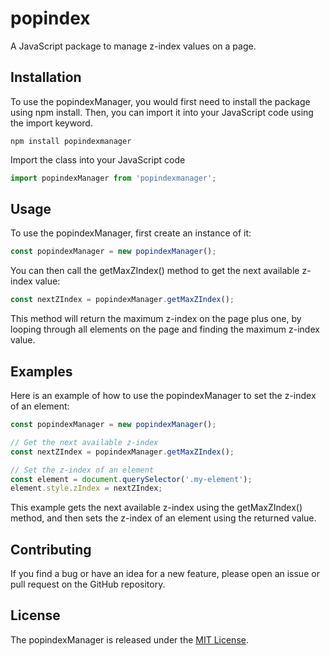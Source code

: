 # popindex

A JavaScript package to manage z-index values on a page.

## Installation

To use the popindexManager, you would first need to install the package using npm install. Then, you can import it into your JavaScript code using the import keyword.

```
npm install popindexmanager
```

Import the class into your JavaScript code

```JavaScript
import popindexManager from 'popindexmanager';
```

## Usage

To use the popindexManager, first create an instance of it:

```JavaScript
const popindexManager = new popindexManager();
```

You can then call the getMaxZIndex() method to get the next available z-index value:

```JavaScript
const nextZIndex = popindexManager.getMaxZIndex();
```

This method will return the maximum z-index on the page plus one, by looping through all elements on the page and finding the maximum z-index value.

## Examples

Here is an example of how to use the popindexManager to set the z-index of an element:

```JavaScript
const popindexManager = new popindexManager();

// Get the next available z-index
const nextZIndex = popindexManager.getMaxZIndex();

// Set the z-index of an element
const element = document.querySelector('.my-element');
element.style.zIndex = nextZIndex;
```

This example gets the next available z-index using the getMaxZIndex() method, and then sets the z-index of an element using the returned value.

## Contributing

If you find a bug or have an idea for a new feature, please open an issue or pull request on the GitHub repository.

## License

The popindexManager is released under the [MIT License](https://opensource.org/licenses/MIT).

